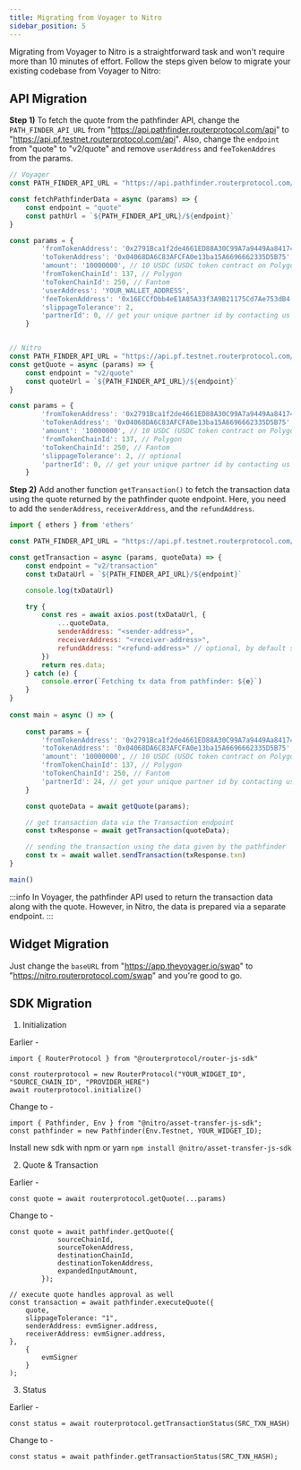 ```yaml
---
title: Migrating from Voyager to Nitro
sidebar_position: 5
---
```


Migrating from Voyager to Nitro is a straightforward task and won't require more than 10 minutes of effort. Follow the steps given below to migrate your existing codebase from Voyager to Nitro:

## API Migration

**Step 1)** To fetch the quote from the pathfinder API, change the `PATH_FINDER_API_URL` from "https://api.pathfinder.routerprotocol.com/api" to "https://api.pf.testnet.routerprotocol.com/api". Also, change the `endpoint` from "quote" to "v2/quote" and remove `userAddress` and `feeTokenAddres` from the params.

```javascript
// Voyager
const PATH_FINDER_API_URL = "https://api.pathfinder.routerprotocol.com/api"

const fetchPathfinderData = async (params) => {
    const endpoint = "quote"
    const pathUrl = `${PATH_FINDER_API_URL}/${endpoint}`
}

const params = {
        'fromTokenAddress': '0x2791Bca1f2de4661ED88A30C99A7a9449Aa84174', // USDC on Polygon
        'toTokenAddress': '0x04068DA6C83AFCFA0e13ba15A6696662335D5B75', // USDC on Fantom
        'amount': '10000000', // 10 USDC (USDC token contract on Polygon has 6 decimal places)
        'fromTokenChainId': 137, // Polygon
        'toTokenChainId': 250, // Fantom
        'userAddress': 'YOUR_WALLET_ADDRESS',
        'feeTokenAddress': '0x16ECCfDbb4eE1A85A33f3A9B21175Cd7Ae753dB4', // ROUTE on Polygon
        'slippageTolerance': 2,
        'partnerId': 0, // get your unique partner id by contacting us on Telegram
    }


// Nitro 
const PATH_FINDER_API_URL = "https://api.pf.testnet.routerprotocol.com/api"
const getQuote = async (params) => {
    const endpoint = "v2/quote"
    const quoteUrl = `${PATH_FINDER_API_URL}/${endpoint}`
}

const params = {
        'fromTokenAddress': '0x2791Bca1f2de4661ED88A30C99A7a9449Aa84174', // USDC on Polygon
        'toTokenAddress': '0x04068DA6C83AFCFA0e13ba15A6696662335D5B75', // USDC on Fantom
        'amount': '10000000', // 10 USDC (USDC token contract on Polygon has 6 decimal places)
        'fromTokenChainId': 137, // Polygon
        'toTokenChainId': 250, // Fantom
        'slippageTolerance': 2, // optional
        'partnerId': 0, // get your unique partner id by contacting us on Telegram
    }
```

**Step 2)** Add another function `getTransaction()` to fetch the transaction data using the quote returned by the pathfinder quote endpoint. Here, you need to add the `senderAddress`, `receiverAddress`, and the `refundAddress`.

```javascript
import { ethers } from 'ethers'

const PATH_FINDER_API_URL = "https://api.pf.testnet.routerprotocol.com/api"

const getTransaction = async (params, quoteData) => {
    const endpoint = "v2/transaction"
    const txDataUrl = `${PATH_FINDER_API_URL}/${endpoint}`

    console.log(txDataUrl)

    try {
        const res = await axios.post(txDataUrl, {
            ...quoteData,
            senderAddress: "<sender-address>",
            receiverAddress: "<receiver-address>",
            refundAddress: "<refund-address>" // optional, by default senderAddress will be treated as the refundAddress
        })
        return res.data;
    } catch (e) {
        console.error(`Fetching tx data from pathfinder: ${e}`)
    }    
}
    
const main = async () => {
    
    const params = {
        'fromTokenAddress': '0x2791Bca1f2de4661ED88A30C99A7a9449Aa84174', // USDC on Polygon
        'toTokenAddress': '0x04068DA6C83AFCFA0e13ba15A6696662335D5B75', // USDC on Fantom
        'amount': '10000000', // 10 USDC (USDC token contract on Polygon has 6 decimal places)
        'fromTokenChainId': 137, // Polygon
        'toTokenChainId': 250, // Fantom
        'partnerId': 24, // get your unique partner id by contacting us on Telegram
    }

    const quoteData = await getQuote(params);

    // get transaction data via the Transaction endpoint
    const txResponse = await getTransaction(quoteData); 

    // sending the transaction using the data given by the pathfinder
    const tx = await wallet.sendTransaction(txResponse.txn)
}

main()
```

:::info
In Voyager, the pathfinder API used to return the transaction data along with the quote. However, in Nitro, the data is prepared via a separate endpoint. 
:::

## Widget Migration

Just change the `baseURL` from "https://app.thevoyager.io/swap" to "https://nitro.routerprotocol.com/swap" and you're good to go.


## SDK Migration

1. Initialization

Earlier -
```
import { RouterProtocol } from "@routerprotocol/router-js-sdk"

const routerprotocol = new RouterProtocol("YOUR_WIDGET_ID", "SOURCE_CHAIN_ID", "PROVIDER_HERE")
await routerprotocol.initialize()
```

Change to -
```
import { Pathfinder, Env } from "@nitro/asset-transfer-js-sdk";
const pathfinder = new Pathfinder(Env.Testnet, YOUR_WIDGET_ID);
```

Install new sdk with npm or yarn 
`npm install @nitro/asset-transfer-js-sdk`


2. Quote & Transaction

Earlier -
```
const quote = await routerprotocol.getQuote(...params)
```

Change to -
```
const quote = await pathfinder.getQuote({
            sourceChainId,
            sourceTokenAddress,
            destinationChainId,
            destinationTokenAddress,
            expandedInputAmount,
        });

// execute quote handles approval as well
const transaction = await pathfinder.executeQuote({
    quote,
    slippageTolerance: "1",
    senderAddress: evmSigner.address,
    receiverAddress: evmSigner.address,
},
    {
        evmSigner
    }
);
```


3. Status

Earlier -
```
const status = await routerprotocol.getTransactionStatus(SRC_TXN_HASH)
```

Change to -
```
const status = await pathfinder.getTransactionStatus(SRC_TXN_HASH);
```